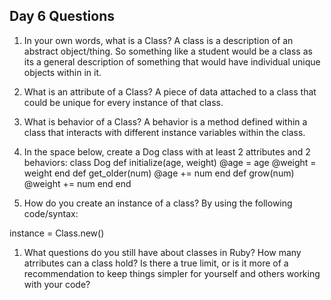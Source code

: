 ## Day 6 Questions

1. In your own words, what is a Class?
A class is a description of an abstract object/thing. So something like a student would be a class as its a general description of something that would have individual unique objects within in it.

1. What is an attribute of a Class?
A piece of data attached to a class that could be unique for every instance of that class.

1. What is behavior of a Class?
A behavior is a method defined within a class that interacts with different instance variables within the class.

1. In the space below, create a Dog class with at least 2 attributes and 2 behaviors:
class Dog
    def initialize(age, weight)
        @age = age
        @weight = weight
    end
    def get_older(num)
        @age += num
    end
    def grow(num)
        @weight += num
    end
end


1. How do you create an instance of a class?
By using the following code/syntax:

instance = Class.new()

1. What questions do you still have about classes in Ruby?
How many atrributes can a class hold? Is there a true limit, or is it more of a recommendation to keep things simpler for yourself and others working with your code?
